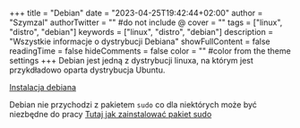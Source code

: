 +++
title = "Debian"
date = "2023-04-25T19:42:44+02:00"
author = "Szymzal"
authorTwitter = "" #do not include @
cover = ""
tags = ["linux", "distro", "debian"]
keywords = ["linux", "distro", "debian"]
description = "Wszystkie informacje o dystrybucji Debiana"
showFullContent = false
readingTime = false
hideComments = false
color = "" #color from the theme settings
+++
Debian jest jedną z dystrybucji linuxa, na którym jest przykdładowo oparta dystrybucja Ubuntu.

[Instalacja debiana](../instalowanie-debiana)

Debian nie przychodzi z pakietem `sudo` co dla niektórych może być niezbędne do pracy
[Tutaj jak zainstalować pakiet sudo](../../packets/sudo)
